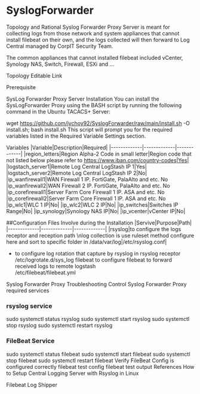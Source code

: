 # SyslogForwarder
Topology and Rational
Syslog Forwarder Proxy Server is meant for collecting logs from those network and system appliances that cannot install filebeat on their own, and the logs collected will then forward to Log Central managed by CorpIT Security Team.

The common appliances that cannot installed filebeat included vCenter, Synology NAS, Switch, Firewall, ESXi and ...



Topology Editable Link

Prerequisite


SysLog Forwarder Proxy Server Installation
You can install the SysLogForwarder Proxy using the BASH script by running the following command in the Ubuntu TACACS+ Server:

wget https://github.com/jychoy92/SyslogForwarder/raw/main/install.sh -O install.sh; bash install.sh
This script will prompt you for the required variables listed in the Required Variable Settings section.

Variables
|Variable|Description|Required|
|-------------|-------------|-------------|
|region_letters|Region Alpha-2 Code in small letter|Region code that not listed below please refer to https://www.iban.com/country-codes|Yes|
|logstach_server1|Remote Log Central LogStash IP 1|Yes|
|logstach_server2|Remote Log Central LogStash IP 2|No|
|ip_wanfirewall1|WAN Firewall 1 IP. FortiGate, PalaAlto and etc.	No
|ip_wanfirewall2|WAN Firewall 2 IP. FortiGate, PalaAlto and etc.	No
|ip_corefirewall1|Server Farm Core Firewall 1 IP. ASA and etc.	No
|ip_corefirewall2|Server Farm Core Firewall 1 IP. ASA and etc.	No
|ip_wlc1|WLC 1 IP|No|
|ip_wlc2|WLC 2 IP|No|
|ip_switches|Switches IP Range|No|
|ip_synology|Synology NAS IP|No|
|ip_vcenter|vCenter IP|No|

##Configuration Files Involve during the Installation
|Servive|Purpose|Path|
|-------------|-------------|-------------|
|rsyslog|to configure the logs receptor and reception path \nlog collection is use ruleset method configure here and sort to specific folder  in /data/var/log|/etc/rsyslog.conf|
-	to configure log rotation that capture by rsyslog in rsyslog receptor	/etc/logrotate.d/sys_log
filebeat	to configure filebeat to forward received logs to remote logstash	
/etc/filebeat/filebeat.yml

Syslog Forwarder Proxy Troubleshooting
Control Syslog Forwarder Proxy required services
### rsyslog service
sudo systemctl status rsyslog
sudo systemctl start rsyslog
sudo systemctl stop rsyslog
sudo systemctl restart rsyslog
 
### FileBeat Service
sudo systemctl status filebeat
sudo systemctl start filebeat
sudo systemctl stop filebeat
sudo systemctl restart filebeat
Verify FileBeat Config is configured correctly
filebeat test config
filebeat test output
References
How to Setup Central Logging Server with Rsyslog in Linux

Filebeat Log Shipper

